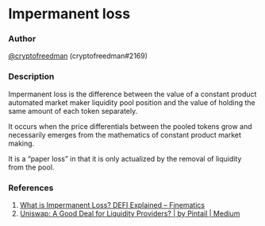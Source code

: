# Impermanent loss

### Author

[@cryptofreedman](https://twitter.com/cryptofreedman) (cryptofreedman#2169)

### Description

Impermanent loss is the difference between the value of a constant product automated market maker liquidity pool position and the value of holding the same amount of each token separately.

It occurs when the price differentials between the pooled tokens grow and necessarily emerges from the mathematics of constant product market making.

It is a “paper loss” in that it is only actualized by the removal of liquidity from the pool.

### **References**

1. [What is Impermanent Loss? DEFI Explained – Finematics](https://finematics.com/impermanent-loss-explained/)
2. [Uniswap: A Good Deal for Liquidity Providers? | by Pintail | Medium](https://pintail.medium.com/uniswap-a-good-deal-for-liquidity-providers-104c0b6816f2)
